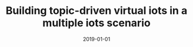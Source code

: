 ---
title: 'Building topic-driven virtual iots in a multiple iots scenario'
collection: publications
permalink: /publication/2019-Sensors (Switzerland)-Building-topic-driven.md
excerpt: 'P. Lo Giudice, A. Nocera, D. Ursino, L. Virgili'
date: 2019-01-01
venue: 'Sensors (Switzerland)'
link: 'https://doi.org/10.3390/s19132956'
location: 'Deloitte, Via Tortona, 25, Milano, 20144, MI, Italy, DIIES, University Mediterranea of Reggio Calabria, Reggio Calabria, 80122, Italy, DIII, University of Pavia, Pavia, 27100, Italy, DII, Polytechnic University of Marche, Ancona, 60131, Italy'
---